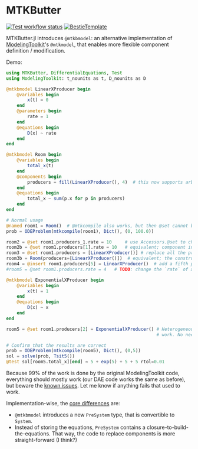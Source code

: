# MTKButter

[![Test workflow status](https://github.com/cstjean/MTKButter.jl/actions/workflows/Test.yml/badge.svg?branch=main)](https://github.com/cstjean/MTKButter.jl/actions/workflows/Test.yml?query=branch%3Amain)
[![BestieTemplate](https://img.shields.io/endpoint?url=https://raw.githubusercontent.com/JuliaBesties/BestieTemplate.jl/main/docs/src/assets/badge.json)](https://github.com/JuliaBesties/BestieTemplate.jl)

MTKButter.jl introduces `@mtkbmodel`: an alternative implementation of
[ModelingToolkit](https://github.com/SciML/ModelingToolkit.jl)'s `@mtkmodel`,
that enables more flexible component definition / modification.

Demo:

```julia
using MTKButter, DifferentialEquations, Test
using ModelingToolkit: t_nounits as t, D_nounits as D

@mtkbmodel LinearXProducer begin
    @variables begin
        x(t) = 0
    end
    @parameters begin
        rate = 1
    end
    @equations begin
        D(x) ~ rate
    end
end

@mtkbmodel Room begin
    @variables begin
        total_x(t)
    end
    @components begin
        producers = fill(LinearXProducer(), 4)  # this now supports arbitrary Julia code
    end
    @equations begin
        total_x ~ sum(p.x for p in producers)
    end
end

# Normal usage
@named room1 = Room()  # @mtkcompile also works, but then @set cannot be used afterwards
prob = ODEProblem(mtkcompile(room1), Dict(), (0, 100.0))

room2 = @set room1.producers_1.rate = 10     # use Accessors.@set to change a parameter
room2b = @set room1.producers[1].rate = 10   # equivalent; component indexing works correctly
room3 = @set room1.producers = [LinearXProducer()] # replace all the producers with a single one
room3b = Room(producers=[LinearXProducer()])  # equivalent; the constructor can specify components
room4 = @insert room1.producers[5] = LinearXProducer()  # add a fifth producer
#room5 = @set room1.producers.rate = 4   # TODO: change the `rate` of all producers at once

@mtkbmodel ExponentialXProducer begin
    @variables begin
        x(t) = 1
    end
    @equations begin
        D(x) ~ x
    end
end

room5 = @set room1.producers[2] = ExponentialXProducer() # Heterogeneous component vectors also
                                                         # work. No need for an interface.

# Confirm that the results are correct
prob = ODEProblem(mtkcompile(room5), Dict(), (0,5))
sol = solve(prob, Tsit5())
@test sol[room5.total_x][end] ≈ 5 + exp(5) + 5 + 5 rtol=0.01
```

Because 99% of the work is done by the original ModelingToolkit code, everything should mostly work
(our DAE code works the same as before), but beware the
[known issues](https://github.com/cstjean/MTKButter.jl/issues). Let me know if anything fails
that used to work.

Implementation-wise, the
[core differences](https://github.com/cstjean/MTKButter.jl/blob/master/src/bmodel.jl) are:
 - `@mtkbmodel` introduces a new `PreSystem` type, that is convertible to `System`.
 - Instead of storing the equations, `PreSystem` contains a closure-to-build-the-equations.
   That way, the code to replace components is more straight-forward (I think?)